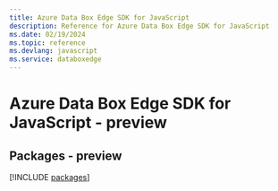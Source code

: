```yaml
---
title: Azure Data Box Edge SDK for JavaScript
description: Reference for Azure Data Box Edge SDK for JavaScript
ms.date: 02/19/2024
ms.topic: reference
ms.devlang: javascript
ms.service: databoxedge
---
```

# Azure Data Box Edge SDK for JavaScript - preview
## Packages - preview
[!INCLUDE [packages](data-box-edge-index.md)]
